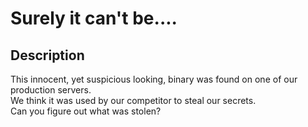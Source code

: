 # Surely it can't be....

## Description

This innocent, yet suspicious looking, binary was found on one of our production servers.  
We think it was used by our competitor to steal our secrets.  
Can you figure out what was stolen?
